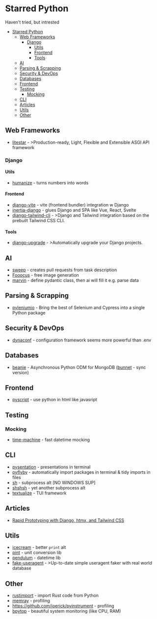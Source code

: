 # Starred Python

Haven't tried, but intrested

<!-- TOC -->
* [Starred Python](#starred-python)
  * [Web Frameworks](#web-frameworks-)
    * [Django](#django)
      * [Utils](#utils)
      * [Frontend](#frontend)
      * [Tools](#tools)
  * [AI](#ai)
  * [Parsing & Scrapping](#parsing--scrapping)
  * [Security & DevOps](#security--devops)
  * [Databases](#databases)
  * [Frontend](#frontend-1)
  * [Testing](#testing)
    * [Mocking](#mocking)
  * [CLI](#cli)
  * [Articles](#articles)
  * [Utils](#utils-1)
  * [Other](#other)
<!-- TOC -->

## Web Frameworks 

- [litestar](https://litestar.dev/) - >Production-ready, Light, Flexible and Extensible ASGI API framework


### Django

#### Utils

- [humanize](https://docs.djangoproject.com/en/4.2/ref/contrib/humanize/) - turns numbers into words

#### Frontend

- [django-vite](https://github.com/MrBin99/django-vite) - vite (frontend bundler) integration w Django
- [inertia-django](https://github.com/inertiajs/inertia-django) - glues Django and SPA like Vue, React, Svelte
- [django-tailwind-cli](https://github.com/oliverandrich/django-tailwind-cli) - >Django and Tailwind integration based on the prebuilt Tailwind CSS CLI.

#### Tools

- [django-upgrade](https://github.com/adamchainz/django-upgrade/tree/main) - >Automatically upgrade your Django projects.


## AI

- [sweep](https://github.com/sweepai/sweep) - creates pull requests from task description
- [Fooocus](https://github.com/lllyasviel/Fooocus) - free image generation
- [marvin](https://github.com/PrefectHQ/marvin) - define pydantic class, then ai will fill it e.g. parse data

## Parsing & Scrapping

- [pyleniumio](https://github.com/ElSnoMan/pyleniumio) - Bring the best of Selenium and Cypress into a single Python package

## Security & DevOps

- [dynaconf](https://github.com/dynaconf/dynaconf) - configuration framework seems more powerful than .env

## Databases

- [beanie](https://github.com/roman-right/beanie) - Asynchronous Python ODM for MongoDB ([bunnet](https://github.com/roman-right/bunnet) - sync version)

## Frontend

- [pyscript](https://github.com/pyscript/pyscript) - use python in html like javasript


## Testing

### Mocking

- [time-machine](https://github.com/adamchainz/time-machine) - fast datetime mocking

## CLI

- [pysentation](https://github.com/mimseyedi/pysentation) - presentations in terminal
- [pyflyby](https://deshaw.github.io/pyflyby/) - automatically import packages in terminal & tidy imports in files
- [sh](https://sh.readthedocs.io/en/latest/) - subprocess alt [NO WINDOWS SUP]
- [shshsh](https://github.com/zqqqqz2000/shshsh) - yet another subprocess alt
- [textualize](https://www.textualize.io/) - TUI framework

## Articles

- [Rapid Prototyping with Django, htmx, and Tailwind CSS](https://testdriven.io/blog/django-htmx-tailwind/)

## Utils

- [icecream](https://github.com/gruns/icecream) - better `print` alt
- [pint](https://pint.readthedocs.io/en/stable/) - unit conversion lib
- [pendulum](https://pendulum.eustace.io/) - datetime lib
- [fake-useragent](https://github.com/fake-useragent/fake-useragent) - >Up-to-date simple useragent faker with real world database



## Other

- [rustimport](https://pypi.org/project/rustimport/) - import Rust code from Python
- [memray](https://github.com/bloomberg/memray) - profiling
- https://github.com/joerick/pyinstrument - profiling
- [bpytop](https://github.com/aristocratos/bpytop) - beautiful system monitoring (like CPU, RAM)
